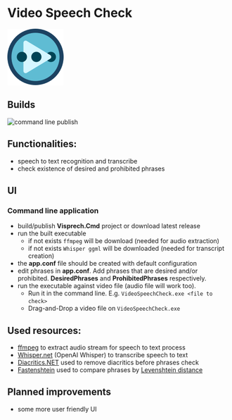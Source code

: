 # Video Speech Check

![Video Speech Check Logo](https://github.com/wit-eks/VideoSpeechCheck/blob/master/_assets/icons/icon-128.png)

## Builds

![command line publish](https://github.com/wit-eks/VideoSpeechCheck/actions/workflows/publish-cmd.yml/badge.svg)

## Functionalities:
* speech to text recognition and transcribe
* check existence of desired and prohibited phrases

## UI
### Command line application
* build/publish  **Visprech.Cmd** project or download latest release
* run the built executable
    * if not exists `ffmpeg` will be download (needed for audio extraction)
    * if not exists `Whisper ggml` will be downloaded (needed for transcript creation)
* the **app.conf** file should be created with default configuration
* edit phrases in **app.conf**. Add phrases that are desired and/or prohibited. **DesiredPhrases** and **ProhibitedPhrases** respectively.
* run the executable against video file (audio file will work too). 
	* Run it in the command line. E.g. `VideoSpeechCheck.exe <file to check>`
	* Drag-and-Drop a video file on `VideoSpeechCheck.exe`

## Used resources:
* [ffmpeg](https://ffmpeg.org/) to extract audio stream for speech to text process
* [Whisper.net](https://github.com/sandrohanea/whisper.net) (OpenAI Whisper) to transcribe speech to text
* [Diacritics.NET](https://github.com/thomasgalliker/Diacritics.NET) used to remove diacritics before phrases check
* [Fastenshtein](https://github.com/DanHarltey/Fastenshtein) used to compare phrases by [Levenshtein distance](https://en.wikipedia.org/wiki/Levenshtein_distance) 

## Planned improvements
* some more user friendly UI